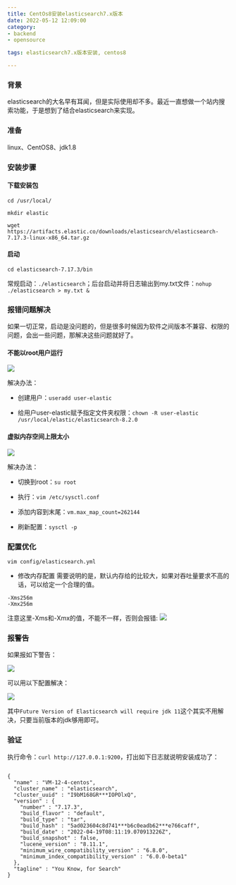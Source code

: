 ```yaml
---
title: CentOs8安装elasticsearch7.x版本
date: 2022-05-12 12:09:00
category:
- backend
- opensource

tags: elasticsearch7.x版本安装, centos8

---
```


### 背景
<p>elasticsearch的大名早有耳闻，但是实际使用却不多。最近一直想做一个站内搜索功能，于是想到了结合elasticsearch来实现。</p>

### 准备
linux、CentOS8、jdk1.8

### 安装步骤

#### 下载安装包
`cd /usr/local/`

`mkdir elastic`

`wget https://artifacts.elastic.co/downloads/elasticsearch/elasticsearch-7.17.3-linux-x86_64.tar.gz`

#### 启动

`cd elasticsearch-7.17.3/bin`

常规启动：`./elasticsearch`；后台启动并将日志输出到my.txt文件：`nohup ./elasticsearch > my.txt &`

### 报错问题解决

<p>如果一切正常，启动是没问题的，但是很多时候因为软件之间版本不兼容、权限的问题，会出一些问题，那解决这些问题就好了。</p>

#### 不能以root用户运行
<img src='/images/backend/opensource/CentOs8安装elasticsearch7.x版本/img.png' />

<p>解决办法：</p>

+ 创建用户：`useradd user-elastic`
  
+ 给用户user-elastic赋予指定文件夹权限：`chown -R user-elastic /usr/local/elastic/elasticsearch-8.2.0`

#### 虚拟内存空间上限太小
<img src='/images/backend/opensource/CentOs8安装elasticsearch7.x版本/img_3.png' />

<p>解决办法：</p>

+ 切换到root：`su root`
  
+ 执行：`vim /etc/sysctl.conf`

+ 添加内容到末尾：`vm.max_map_count=262144`

+ 刷新配置：`sysctl -p`
  

### 配置优化

`vim config/elasticsearch.yml`

+ 修改内存配置
需要说明的是，默认内存给的比较大，如果对吞吐量要求不高的话，可以给定一个合理的值。
```properties
-Xms256m
-Xmx256m
```

注意这里-Xms和-Xmx的值，不能不一样，否则会报错:
<img src='/images/backend/opensource/CentOs8安装elasticsearch7.x版本/img_4.png' />

### 报警告
<p>如果报如下警告：</p>
<img src='/images/backend/opensource/CentOs8安装elasticsearch7.x版本/img_6.png' />

<p>可以用以下配置解决：</p>
<img src='/images/backend/opensource/CentOs8安装elasticsearch7.x版本/img_5.png' />

其中`Future Version of Elasticsearch will require jdk 11`这个其实不用解决，只要当前版本的jdk够用即可。

### 验证

执行命令：`curl http://127.0.0.1:9200`，打出如下日志就说明安装成功了：

```composer log

{
  "name" : "VM-12-4-centos",
  "cluster_name" : "elasticsearch",
  "cluster_uuid" : "I9bM168GR***IOPOlxQ",
  "version" : {
    "number" : "7.17.3",
    "build_flavor" : "default",
    "build_type" : "tar",
    "build_hash" : "5ad023604c8d741***b6c0eadb62***e766caff",
    "build_date" : "2022-04-19T08:11:19.070913226Z",
    "build_snapshot" : false,
    "lucene_version" : "8.11.1",
    "minimum_wire_compatibility_version" : "6.8.0",
    "minimum_index_compatibility_version" : "6.0.0-beta1"
  },
  "tagline" : "You Know, for Search"
}

```